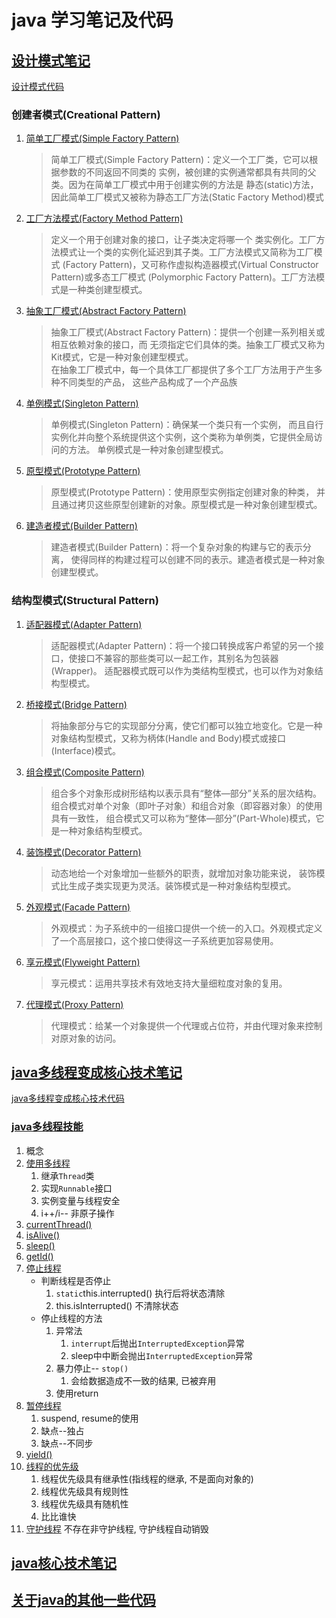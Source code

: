 # java 学习笔记及代码

## [设计模式笔记](src/designpattern/README.MD)

[设计模式代码](src/designpattern)

### 创建者模式(Creational Pattern)

1. [简单工厂模式(Simple Factory Pattern)](src/designpattern/creational_pattern/simple_factory_pattern/README.md)
    > 简单工厂模式(Simple Factory Pattern)：定义一个工厂类，它可以根据参数的不同返回不同类的
      实例，被创建的实例通常都具有共同的父类。因为在简单工厂模式中用于创建实例的方法是
      静态(static)方法，因此简单工厂模式又被称为静态工厂方法(Static Factory Method)模式
2. [工厂方法模式(Factory Method Pattern)](src/designpattern/creational_pattern/factory_method_pattern/README.md)
    > 定义一个用于创建对象的接口，让子类决定将哪一个
      类实例化。工厂方法模式让一个类的实例化延迟到其子类。工厂方法模式又简称为工厂模式
      (Factory Pattern)，又可称作虚拟构造器模式(Virtual Constructor Pattern)或多态工厂模式
      (Polymorphic Factory Pattern)。工厂方法模式是一种类创建型模式。
3. [抽象工厂模式(Abstract Factory Pattern)](src/designpattern/creational_pattern/abstract_factory_pattern/README.md)
    > 抽象工厂模式(Abstract Factory Pattern)：提供一个创建一系列相关或相互依赖对象的接口，而
      无须指定它们具体的类。抽象工厂模式又称为Kit模式，它是一种对象创建型模式。<br>
      在抽象工厂模式中，每一个具体工厂都提供了多个工厂方法用于产生多种不同类型的产品，
      这些产品构成了一个产品族
4. [单例模式(Singleton Pattern)](src/designpattern/creational_pattern/singleton_pattern/README.md)
    > 单例模式(Singleton Pattern)：确保某一个类只有一个实例，
     而且自行实例化并向整个系统提供这个实例，这个类称为单例类，它提供全局访问的方法。
     单例模式是一种对象创建型模式。
5. [原型模式(Prototype Pattern)](src/designpattern/creational_pattern/prototype_pattern/README.md)
    > 原型模式(Prototype Pattern)：使用原型实例指定创建对象的种类，
     并且通过拷贝这些原型创建新的对象。原型模式是一种对象创建型模式。
6. [建造者模式(Builder Pattern)](src/designpattern/creational_pattern/builder_pattern/README.md)
    > 建造者模式(Builder Pattern)：将一个复杂对象的构建与它的表示分离，
      使得同样的构建过程可以创建不同的表示。建造者模式是一种对象创建型模式。

### 结构型模式(Structural Pattern)
1. [适配器模式(Adapter Pattern)](src/designpattern/structural_pattern/adapter/README.md)
    > 适配器模式(Adapter Pattern)：将一个接口转换成客户希望的另一个接口，使接口不兼容的那些类可以一起工作，其别名为包装器(Wrapper)。
    适配器模式既可以作为类结构型模式，也可以作为对象结构型模式。
2. [桥接模式(Bridge Pattern)](src/designpattern/structural_pattern/bridge/README.md)
    > 将抽象部分与它的实现部分分离，使它们都可以独立地变化。它是一种对象结构型模式，又称为柄体(Handle and Body)模式或接口(Interface)模式。
3. [组合模式(Composite Pattern)](src/designpattern/structural_pattern/composite/README.md)
    > 组合多个对象形成树形结构以表示具有“整体—部分”关系的层次结构。
    组合模式对单个对象（即叶子对象）和组合对象（即容器对象）的使用具有一致性，
    组合模式又可以称为“整体—部分”(Part-Whole)模式，它是一种对象结构型模式。
4. [装饰模式(Decorator Pattern)](src/designpattern/structural_pattern/decorator/README.md)
    > 动态地给一个对象增加一些额外的职责，就增加对象功能来说，
      装饰模式比生成子类实现更为灵活。装饰模式是一种对象结构型模式。
5. [外观模式(Facade Pattern)](src/designpattern/structural_pattern/facade/README.md)
    > 外观模式：为子系统中的一组接口提供一个统一的入口。外观模式定义了一个高层接口，这个接口使得这一子系统更加容易使用。
6. [享元模式(Flyweight Pattern)](src/designpattern/structural_pattern/flyweight/README.md)
    > 享元模式：运用共享技术有效地支持大量细粒度对象的复用。
6. [代理模式(Proxy Pattern)](src/designpattern/structural_pattern/proxy/README.md)
    > 代理模式：给某一个对象提供一个代理或占位符，并由代理对象来控制对原对象的访问。

## [java多线程变成核心技术笔记](src/java_multi_thread_programming/README.md)

[java多线程变成核心技术代码](src/java_multi_thread_programming)

### [java多线程技能](src\java_multi_thread_programming\c1)

1. 概念
2. [使用多线程](src\java_multi_thread_programming\c1\s2)
    1. 继承`Thread`类
    2. 实现`Runnable`接口
    3. 实例变量与线程安全
    4. i++/i-- 非原子操作
3. [currentThread()](src\java_multi_thread_programming\c1\s3)
4. [isAlive()](src\java_multi_thread_programming\c1\s4)
5. [sleep()](src\java_multi_thread_programming\c1\s5)
6. [getId()](src\java_multi_thread_programming\c1\s6)
7. [停止线程](src\java_multi_thread_programming\c1\s7)
    - 判断线程是否停止
        1. `static`this.interrupted() 执行后将状态清除
        2. this.isInterrupted() 不清除状态
    - 停止线程的方法
        1. 异常法
            1. `interrupt`后抛出`InterruptedException`异常
            2. sleep中中断会抛出`InterruptedException`异常
        2. 暴力停止-- `stop()` 
            1. 会给数据造成不一致的结果, 已被弃用
        3. 使用return
8. [暂停线程](src\java_multi_thread_programming\c1\s8)
    1. suspend, resume的使用
    2. 缺点--独占
    3. 缺点--不同步
9. [yield()](src\java_multi_thread_programming\c1\s9)
10. [线程的优先级](src\java_multi_thread_programming\c1\s10)
    1. 线程优先级具有继承性(指线程的继承, 不是面向对象的)
    2. 线程优先级具有规则性
    3. 线程优先级具有随机性
    4. 比比谁快
11. [守护线程](src\java_multi_thread_programming\c1\s11)
    不存在非守护线程, 守护线程自动销毁

## [java核心技术笔记](src/javacore)



## [关于java的其他一些代码](src/java_other)

